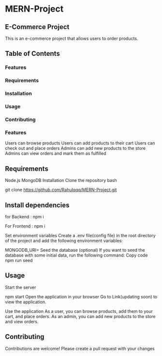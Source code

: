 # MERN-Project

## E-Commerce Project

This is an e-commerce project that allows users to order products.

## Table of Contents
### Features
### Requirements
### Installation
### Usage
### Contributing
### Features

Users can browse products
Users can add products to their cart
Users can check out and place orders
Admins can add new products to the store
Admins can view orders and mark them as fulfilled

## Requirements

Node.js
MongoDB
Installation
Clone the repository
bash

git clone https://github.com/Rahulqqq/MERN-Project.git

## Install dependencies

for Backend : npm i

For Frontend : npm i

Set environment variables
Create a .env file(config file) in the root directory of the project and add the following environment variables:


MONGODB_URI=<your-mongodb-uri>
Seed the database (optional)
If you want to seed the database with some initial data, run the following command:
Copy code
npm run seed
  
## Usage
Start the server

npm start
Open the application in your browser
Go to Link(updating soon) to view the application.

Use the application
As a user, you can browse products, add them to your cart, and place orders.
As an admin, you can add new products to the store and view orders.

## Contributing
Contributions are welcome! Please create a pull request with your changes

